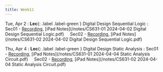 ```yaml
---
title: Week11
---
```


Tue, Apr 2
: **Lec**{: .label .label-green } Digital Design Sequential Logic
: Sec01 - [Recording](https://usfca.zoom.us/rec/share/nZE55cQEadhPJYMhd4whpqQuebIDrMz_GNkP1IP49dBhFE0Br43tE9jX013ncq-r.6NJRMfJmDLIGkTtD?startTime=1712070427000),
          [iPad Notes](/notes/CS631-01 2024-04-02 Digital Design Sequential Logic.pdf)
&nbsp; &nbsp;
Sec02 - [Recording](https://usfca.zoom.us/rec/share/_6vGoHT2XoPP6yMbmpwsbISxoEVx0-zyaVPO4ZCvB5iL9I-WoF2oXW0Odw9E3MYM.V9pBkb46va01SqHj?startTime=1712070427000),
        [iPad Notes](/notes/CS631-02 2024-04-02 Digital Design Sequential Logic.pdf)

Thu, Apr 4
: **Lec**{: .label .label-green } Digital Design Static Analysis
: Sec01 - [Recording](https://usfca.zoom.us/rec/share/-ay3fej0HPLek-ln5pM7zd6BvKD7MAZqVdgTEU0AZx7mn9MkiIeb08h3yQTfzv3I.hI7mr5jt2YZwA8kC?startTime=1712243250000),
          [iPad Notes](/notes/CS631-01 2024-04-04 Static Analysis Circuit.pdf)
&nbsp; &nbsp;
Sec02 - [Recording](https://usfca.zoom.us/rec/share/U6UtU02N-4byuQtPXrGk5kZZrIVuosBbcg4Q8hU6PMdDiI58cU4RUm2gCq_IrDHh.EVqHvR4PV-RKb6eP?startTime=1712267196000),
        [iPad Notes](/notes/CS631-02 2024-04-04 Static Analysis Circuit.pdf)
